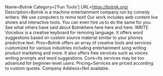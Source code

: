 Name=Botnik
Category=['Fun Tools']
URL=https://botnik.org/
Description=Botnik is a machine entertainment company run by comedy writers. We use computers to remix text! Our work includes web content live shows and interactive tools. You can even hire us to do the same for you. See what others have said about Botnikhere here here and here. WRITE Voicebox is a creative keyboard for remixing language. It offers word suggestions based on custom source material similar to your phones predictive text.
Pros=Botnik offers an array of creative tools and services customized for various industries including entertainment song writing product marketing and more. It also offers free services such as voices writing prompts and word suggestions.
Cons=Its services may be too advanced for beginner-level users.
Pricing=Services are priced according to custom quotes.
Company Address=Not available.
